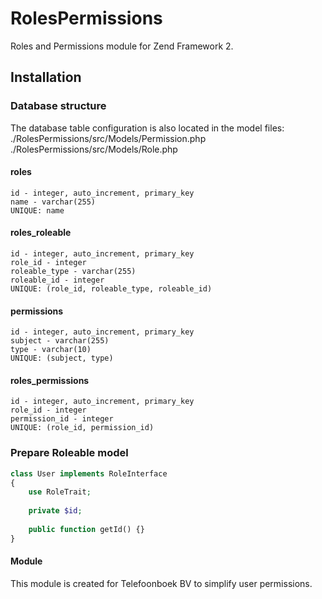 # RolesPermissions
Roles and Permissions module for Zend Framework 2.


## Installation

### Database structure
The database table configuration is also located in the model files:
./RolesPermissions/src/Models/Permission.php
./RolesPermissions/src/Models/Role.php

#### roles
```
id - integer, auto_increment, primary_key
name - varchar(255)
UNIQUE: name
```
#### roles_roleable
```
id - integer, auto_increment, primary_key
role_id - integer
roleable_type - varchar(255)
roleable_id - integer
UNIQUE: (role_id, roleable_type, roleable_id)
```
#### permissions
```
id - integer, auto_increment, primary_key
subject - varchar(255)
type - varchar(10)
UNIQUE: (subject, type)
```
#### roles_permissions
```
id - integer, auto_increment, primary_key
role_id - integer
permission_id - integer
UNIQUE: (role_id, permission_id)
```

### Prepare Roleable model
```php
class User implements RoleInterface
{
    use RoleTrait;
    
    private $id;
    
    public function getId() {}
}
```

#### Module
This module is created for Telefoonboek BV to simplify user permissions.